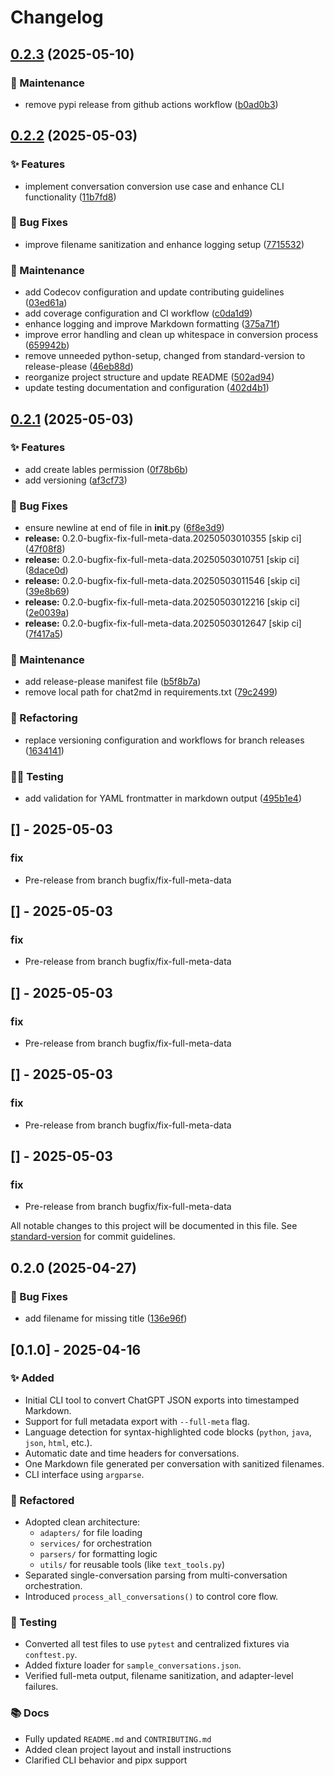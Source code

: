 # Changelog

## [0.2.3](https://github.com/rgoshen/chat2md/compare/v0.2.2...v0.2.3) (2025-05-10)


### 🧱 Maintenance

* remove pypi release from github actions workflow ([b0ad0b3](https://github.com/rgoshen/chat2md/commit/b0ad0b38aeaa86eba2ee0241298b3a8875333ed8))

## [0.2.2](https://github.com/rgoshen/chat2md/compare/v0.2.1...v0.2.2) (2025-05-03)


### ✨ Features

* implement conversation conversion use case and enhance CLI functionality ([11b7fd8](https://github.com/rgoshen/chat2md/commit/11b7fd8856389bc606120388aaa9bfbab42299d3))


### 🐛 Bug Fixes

* improve filename sanitization and enhance logging setup ([7715532](https://github.com/rgoshen/chat2md/commit/77155329a049766496a0afa16407a3707ae9bb1f))


### 🧱 Maintenance

* add Codecov configuration and update contributing guidelines ([03ed61a](https://github.com/rgoshen/chat2md/commit/03ed61a02fc8e83a8679eb281b275d3382c9b064))
* add coverage configuration and CI workflow ([c0da1d9](https://github.com/rgoshen/chat2md/commit/c0da1d994df90fdc35ac4454c5aeeb02f31515ee))
* enhance logging and improve Markdown formatting ([375a71f](https://github.com/rgoshen/chat2md/commit/375a71fd809923b58ba70bf7d84076a2a3398e55))
* improve error handling and clean up whitespace in conversion process ([659942b](https://github.com/rgoshen/chat2md/commit/659942b2f695069b40d0ccc2766f4112ddd365dd))
* remove unneeded python-setup, changed from standard-version to release-please ([46eb88d](https://github.com/rgoshen/chat2md/commit/46eb88d0440dd79bcf5f9cb4a69a799c038e5da6))
* reorganize project structure and update README ([502ad94](https://github.com/rgoshen/chat2md/commit/502ad941cb746968647d49ac9f90720d496a7785))
* update testing documentation and configuration ([402d4b1](https://github.com/rgoshen/chat2md/commit/402d4b1a77ac4b266545ab7f06c511e498df53df))

## [0.2.1](https://github.com/rgoshen/chat2md/compare/v0.2.0...v0.2.1) (2025-05-03)


### ✨ Features

* add create lables permission ([0f78b6b](https://github.com/rgoshen/chat2md/commit/0f78b6bad3addd16e9801d7aa711c7bd85497bb1))
* add versioning ([af3cf73](https://github.com/rgoshen/chat2md/commit/af3cf736f546c3906bc3019f65b06e8a61ba52e8))


### 🐛 Bug Fixes

* ensure newline at end of file in __init__.py ([6f8e3d9](https://github.com/rgoshen/chat2md/commit/6f8e3d99520d771bfac1d379edf6c922b51e7035))
* **release:** 0.2.0-bugfix-fix-full-meta-data.20250503010355 [skip ci] ([47f08f8](https://github.com/rgoshen/chat2md/commit/47f08f872e4273e15ae2403404264e5de2be4d4f))
* **release:** 0.2.0-bugfix-fix-full-meta-data.20250503010751 [skip ci] ([8dace0d](https://github.com/rgoshen/chat2md/commit/8dace0d97b81d2437730908515197891321030e9))
* **release:** 0.2.0-bugfix-fix-full-meta-data.20250503011546 [skip ci] ([39e8b69](https://github.com/rgoshen/chat2md/commit/39e8b696dca2802a115aeb47929c934a6edba17d))
* **release:** 0.2.0-bugfix-fix-full-meta-data.20250503012216 [skip ci] ([2e0039a](https://github.com/rgoshen/chat2md/commit/2e0039a8d2ef51b6eae2fcdb90ae91b3dd64ab11))
* **release:** 0.2.0-bugfix-fix-full-meta-data.20250503012647 [skip ci] ([7f417a5](https://github.com/rgoshen/chat2md/commit/7f417a579003b98b919ce0f7477bce8b2c4bd687))


### 🧱 Maintenance

* add release-please manifest file ([b5f8b7a](https://github.com/rgoshen/chat2md/commit/b5f8b7a7b910cbff9293fe2334aa215858127d09))
* remove local path for chat2md in requirements.txt ([79c2499](https://github.com/rgoshen/chat2md/commit/79c249929f78c3ec05083a8dc141c5b568c65b27))


### 🧪 Refactoring

* replace versioning configuration and workflows for branch releases ([1634141](https://github.com/rgoshen/chat2md/commit/163414147f43bb5a701ac29005696d802b725e62))


### 👨‍💻 Testing

* add validation for YAML frontmatter in markdown output ([495b1e4](https://github.com/rgoshen/chat2md/commit/495b1e4a083863246f99697f84982a59ab1a7701))

## [] - 2025-05-03

### fix

- Pre-release from branch bugfix/fix-full-meta-data


## [] - 2025-05-03

### fix

- Pre-release from branch bugfix/fix-full-meta-data


## [] - 2025-05-03

### fix

- Pre-release from branch bugfix/fix-full-meta-data


## [] - 2025-05-03

### fix

- Pre-release from branch bugfix/fix-full-meta-data


## [] - 2025-05-03

### fix

- Pre-release from branch bugfix/fix-full-meta-data


All notable changes to this project will be documented in this file. See [standard-version](https://github.com/conventional-changelog/standard-version) for commit guidelines.

## 0.2.0 (2025-04-27)


### 🐛 Bug Fixes

* add filename for missing title ([136e96f](https://github.com/rgoshen/chat2md/commit/136e96f1781eeca2ccc6ed714fb01b2a50a36bba))

## [0.1.0] - 2025-04-16

### ✨ Added

- Initial CLI tool to convert ChatGPT JSON exports into timestamped Markdown.
- Support for full metadata export with `--full-meta` flag.
- Language detection for syntax-highlighted code blocks (`python`, `java`, `json`, `html`, etc.).
- Automatic date and time headers for conversations.
- One Markdown file generated per conversation with sanitized filenames.
- CLI interface using `argparse`.

### 🧱 Refactored

- Adopted clean architecture:
  - `adapters/` for file loading
  - `services/` for orchestration
  - `parsers/` for formatting logic
  - `utils/` for reusable tools (like `text_tools.py`)
- Separated single-conversation parsing from multi-conversation orchestration.
- Introduced `process_all_conversations()` to control core flow.

### 🧪 Testing

- Converted all test files to use `pytest` and centralized fixtures via `conftest.py`.
- Added fixture loader for `sample_conversations.json`.
- Verified full-meta output, filename sanitization, and adapter-level failures.

### 📚 Docs

- Fully updated `README.md` and `CONTRIBUTING.md`
- Added clean project layout and install instructions
- Clarified CLI behavior and pipx support
